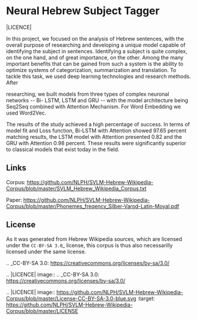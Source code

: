 
Neural Hebrew Subject Tagger
=================================
|LICENCE|

In this project, we focused on the analysis of Hebrew sentences, with the overall purpose
of researching and developing a unique model capable of identifying the subject in
sentences. Identifying a subject is quite complex, on the one hand, and of great
importance, on the other. Among the many important benefits that can be gained from
such a system is the ability to optimize systems of categorization, summarization and
translation.
To tackle this task, we used deep learning technologies and research methods. After

researching, we built models from three types of complex neuronal networks -- Bi-
LSTM, LSTM and GRU -- with the model architecture being Seq2Seq combined with Attention Mechanism. For Word Embedding we used Word2Vec.

The results of the study achieved a high percentage of success. In terms of model fit and
Loss function, Bi-LSTM with Attention showed 97.65 percent matching results, the
LSTM model with Attention presented 0.82 and the GRU with Attention 0.98 percent.
These results were significantly superior to classical models that exist today in the field.

Links
-----

Corpus:
https://github.com/NLPH/SVLM-Hebrew-Wikipedia-Corpus/blob/master/SVLM_Hebrew_Wikipedia_Corpus.txt

Paper:
https://github.com/NLPH/SVLM-Hebrew-Wikipedia-Corpus/blob/master/Phonemes_freqency_Silber-Varod-Latin-Moyal.pdf


License
-------

As it was generated from Hebrew Wikipedia sources, which are licensed under the `CC-BY-SA 3.0`_  license, this corpus is thus also necessarilly licensed under the same license.

.. _CC-BY-SA 3.0: https://creativecommons.org/licenses/by-sa/3.0/


.. |LICENCE| image:: 
.. _CC-BY-SA 3.0: https://creativecommons.org/licenses/by-sa/3.0/

.. |LICENCE| image:: https://github.com/NLPH/SVLM-Hebrew-Wikipedia-Corpus/blob/master/License-CC-BY-SA-3.0-blue.svg
  :target: https://github.com/NLPH/SVLM-Hebrew-Wikipedia-Corpus/blob/master/LICENSE

